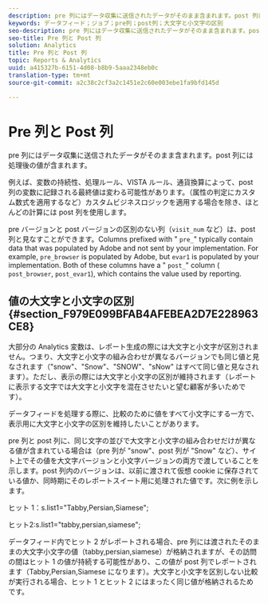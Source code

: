 ```yaml
---
description: pre 列にはデータ収集に送信されたデータがそのまま含まれます。post 列には処理後の値が含まれます。
keywords: データフィード；ジョブ；pre列；post列；大文字と小文字の区別
seo-description: pre 列にはデータ収集に送信されたデータがそのまま含まれます。post 列には処理後の値が含まれます。
seo-title: Pre 列と Post 列
solution: Analytics
title: Pre 列と Post 列
topic: Reports & Analytics
uuid: a415327b-6151-4d08-b8b9-5aaa2348eb0c
translation-type: tm+mt
source-git-commit: a2c38c2cf3a2c1451e2c60e003ebe1fa9bfd145d

---
```



# Pre 列と Post 列

pre 列にはデータ収集に送信されたデータがそのまま含まれます。post 列には処理後の値が含まれます。

例えば、変数の持続性、処理ルール、VISTA ルール、通貨換算によって、post 列の変数に記録される最終値は変わる可能性があります。（属性の判定にカスタム数式を適用するなど）カスタムビジネスロジックを適用する場合を除き、ほとんどの計算には post 列を使用します。

pre バージョンと post バージョンの区別のない列（`visit_num` など）は、post 列と見なすことができます。Columns prefixed with " `pre_`" typically contain data that was populated by Adobe and not sent by your implementation. For example, `pre_browser` is populated by Adobe, but `evar1` is populated by your implementation. Both of these columns have a " `post_`" column ( `post_browser`, `post_evar1`), which contains the value used by reporting.

## 値の大文字と小文字の区別 {#section_F979E099BFAB4AFEBEA2D7E228963CE8}

大部分の Analytics 変数は、レポート生成の際には大文字と小文字が区別されません。つまり、大文字と小文字の組み合わせが異なるバージョンでも同じ値と見なされます（"snow"、"Snow"、"SNOW"、"sNow" はすべて同じ値と見なされます）。ただし、表示の際には大文字と小文字の区別が維持されます（レポートに表示する文字では大文字と小文字を混在させたいと望む顧客が多いためです）。

データフィードを処理する際に、比較のために値をすべて小文字にする一方で、表示用に大文字と小文字の区別を維持したいことがあります。

pre 列と post 列に、同じ文字の並びで大文字と小文字の組み合わせだけが異なる値が含まれている場合は（pre 列が "snow"、post 列が "Snow" など）、サイト上でその値を大文字バージョンと小文字バージョンの両方で渡していることを示します。post 列内のバージョンは、以前に渡されて仮想 cookie に保存されている値か、同時期にそのレポートスイート用に処理された値です。次に例を示します。

ヒット 1：s.list1="Tabby,Persian,Siamese";

ヒット2:s.list1="tabby,persian,siamese";

データフィード内でヒット 2 がレポートされる場合、pre 列には渡されたそのままの大文字小文字の値（tabby,persian,siamese）が格納されますが、その訪問の間はヒット 1 の値が持続する可能性があり、この値が post 列でレポートされます（Tabby,Persian,Siamese になります）。大文字と小文字を区別しない比較が実行される場合、ヒット 1 とヒット 2 にはまったく同じ値が格納されるためです。
